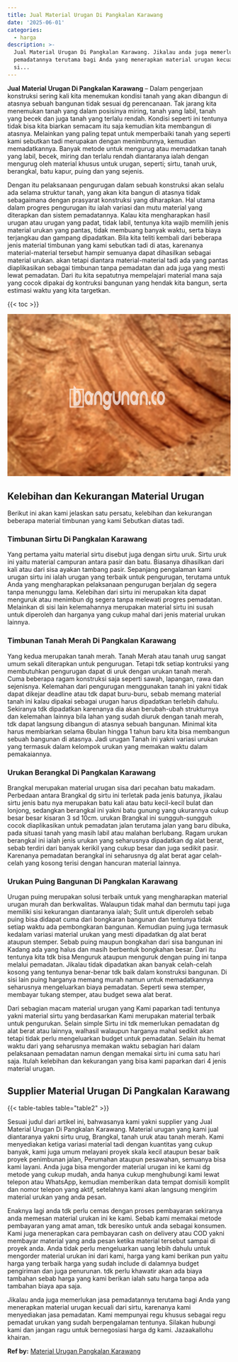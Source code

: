 ```yaml
---
title: Jual Material Urugan Di Pangkalan Karawang
date: '2025-06-01'
categories:
  - harga
description: >-
  Jual Material Urugan Di Pangkalan Karawang. Jikalau anda juga memerlukan jasa
  pemadatannya terutama bagi Anda yang menerapkan material urugan kecuali dari
  si...
---
```


**Jual Material Urugan Di Pangkalan Karawang** – Dalam pengerjaan konstruksi sering kali kita menemukan kondisi tanah yang akan dibangun di atasnya sebuah bangunan tidak sesuai dg perencanaan. Tak jarang kita menemukan tanah yang dalam posisinya miring, tanah yang labil, tanah yang becek dan juga tanah yang terlalu rendah. Kondisi seperti ini tentunya tidak bisa kita biarkan semacam itu saja kemudian kita membangun di atasnya. Melainkan yang paling tepat untuk memperbaiki tanah yang seperti kami sebutkan tadi merupakan dengan menimbunnya, kemudian memadatkannya. Banyak metode untuk mengurug atau memadatkan tanah yang labil, becek, miring dan terlalu rendah diantaranya ialah dengan mengurug oleh material khusus untuk urugan, seperti; sirtu, tanah uruk, berangkal, batu kapur, puing dan yang sejenis.

Dengan itu pelaksanaan pengurugan dalam sebuah konstruksi akan selalu ada selama struktur tanah, yang akan kita bangun di atasnya tidak sebagaimana dengan prasyarat konstruksi yang diharapkan. Hal utama dalam progres pengurugan itu ialah variasi dan mutu material yang diterapkan dan sistem pemadatannya. Kalau kita mengharapkan hasil urugan atau urugan yang padat, tidak labil, tentunya kita wajib memilih jenis material urukan yang pantas, tidak membuang banyak waktu, serta biaya terjangkau dan gampang dipadatkan. Bila kita teliti kembali dari beberapa jenis material timbunan yang kami sebutkan tadi di atas, karenanya material-material tersebut hampir semuanya dapat dihasilkan sebagai material urukan. akan tetapi diantara material-material tadi ada yang pantas diaplikasikan sebagai timbunan tanpa pemadatan dan ada juga yang mesti lewat pemadatan. Dari itu kita sepatutnya mempelajari material mana saja yang cocok dipakai dg kontruksi bangunan yang hendak kita bangun, serta estimasi waktu yang kita targetkan.

{{< toc >}}

![Jual Material Urugan Di Pangkalan Karawang](/images/jual-urugan-30.png)

## Kelebihan dan Kekurangan Material Urugan

Berikut ini akan kami jelaskan satu persatu, kelebihan dan kekurangan beberapa material timbunan yang kami Sebutkan diatas tadi.

### Timbunan Sirtu Di Pangkalan Karawang

Yang pertama yaitu material sirtu disebut juga dengan sirtu uruk. Sirtu uruk ini yaitu material campuran antara pasir dan batu. Biasanya dihasilkan dari kali atau dari sisa ayakan tambang pasir. Sepanjang pengalaman kami urugan sirtu ini ialah urugan yang terbaik untuk pengurugan, terutama untuk Anda yang mengharapkan pelaksanaan pengurugan berjalan dg segera tanpa menunggu lama. Kelebihan dari sirtu ini merupakan kita dapat menguruk atau menimbun dg segera tanpa melewati progres pemadatan. Melainkan di sisi lain kelemahannya merupakan material sirtu ini susah untuk diperoleh dan harganya yang cukup mahal dari jenis material urukan lainnya.

### Timbunan Tanah Merah Di Pangkalan Karawang

Yang kedua merupakan tanah merah. Tanah Merah atau tanah urug sangat umum sekali diterapkan untuk pengurugan. Tetapi tdk setiap kontruksi yang membutuhkan pengurugan dapat di uruk dengan urukan tanah merah. Cuma beberapa ragam konstruksi saja seperti sawah, lapangan, rawa dan sejenisnya. Kelemahan dari pengurugan menggunakan tanah ini yakni tidak dapat dikejar deadline atau tdk dapat buru-buru, sebab memang material tanah ini kalau dipakai sebagai urugan harus dipadatkan terlebih dahulu. Sekiranya tdk dipadatkan karenanya dia akan berubah-ubah strukturnya dan kelemahan lainnya bila lahan yang sudah diuruk dengan tanah merah, tdk dapat langsung dibangun di atasnya sebuah bangunan. Minimal kita harus membiarkan selama 6bulan hingga 1 tahun baru kita bisa membangun sebuah bangunan di atasnya. Jadi urugan Tanah ini yakni variasi urukan yang termasuk dalam kelompok urukan yang memakan waktu dalam pemakaiannya.

### Urukan Berangkal Di Pangkalan Karawang

Brangkal merupakan material urugan sisa dari pecahan batu makadam. Perbedaan antara Brangkal dg sirtu ini terletak pada jenis batunya, jikalau sirtu jenis batu nya merupakan batu kali atau batu kecil-kecil bulat dan lonjong, sedangkan berangkal ini yakni batu gunung yang ukurannya cukup besar besar kisaran 3 sd 10cm. urukan Brangkal ini sungguh-sungguh cocok diaplikasikan untuk pemadatan jalan terutama jalan yang baru dibuka, pada situasi tanah yang masih labil atau malahan berlubang. Ragam urukan berangkal ini ialah jenis urukan yang seharusnya dipadatkan dg alat berat, sebab terdiri dari banyak kerikil yang cukup besar dan juga sedikit pasir. Karenanya pemadatan berangkal ini seharusnya dg alat berat agar celah-celah yang kosong terisi dengan hancuran material lainnya.

### Urukan Puing Bangunan Di Pangkalan Karawang

Urugan puing merupakan solusi terbaik untuk yang mengharapkan material urugan murah dan berkwalitas. Walaupun tidak mahal dan bermutu tapi juga memiliki sisi kekurangan diantaranya ialah; Sulit untuk diperoleh sebab puing bisa didapat cuma dari bongkaran bangunan dan tentunya tidak setiap waktu ada pembongkaran bangunan. Kemudian puing juga termasuk kedalam variasi material urukan yang mesti dipadatkan dg alat berat ataupun stemper. Sebab puing maupun bongkahan dari sisa bangunan ini Kadang ada yang halus dan masih berbentuk bongkahan besar. Dari itu tentunya kita tdk bisa Menguruk ataupun menguruk dengan puing ini tanpa melalui pemadatan. Jikalau tidak dipadatkan akan banyak celah-celah kosong yang tentunya benar-benar tdk baik dalam konstruksi bangunan. Di sisi lain puing harganya memang murah namun untuk memadatkannya seharusnya mengeluarkan biaya pemadatan. Seperti sewa stemper, membayar tukang stemper, atau budget sewa alat berat.

Dari sebagian macam material urugan yang Kami paparkan tadi tentunya yakni material sirtu yang berdasarkan Kami merupakan material terbaik untuk pengurukan. Selain simple Sirtu ini tdk memerlukan pemadatan dg alat berat atau lainnya, walhasil walaupun harganya mahal sedikit akan tetapi tidak perlu mengeluarkan budget untuk pemadatan. Selain itu hemat waktu dari yang seharusnya memakan waktu sebagian hari dalam pelaksanaan pemadatan namun dengan memakai sirtu ini cuma satu hari saja. Itulah kelebihan dan kekurangan yang bisa kami paparkan dari 4 jenis material urugan.

## Supplier Material Urugan Di Pangkalan Karawang

{{< table-tables table="table2" >}}

Sesuai judul dari artikel ini, bahwasanya kami yakni supplier yang Jual Material Urugan Di Pangkalan Karawang. Material urugan yang kami jual diantaranya yakni sirtu urug, Brangkal, tanah uruk atau tanah merah. Kami menyediakan ketiga variasi material tadi dengan kuantitas yang cukup banyak, kami juga umum melayani proyek skala kecil ataupun besar baik proyek penimbunan jalan, Perumahan ataupun pesawahan, semuanya bisa kami layani. Anda juga bisa mengorder material urugan ini ke kami dg metode yang cukup mudah, anda hanya cukup menghubungi kami lewat telepon atau WhatsApp, kemudian memberikan data tempat domisili komplit dan nomor telepon yang aktif, setelahnya kami akan langsung mengirim material urukan yang anda pesan.

Enaknya lagi anda tdk perlu cemas dengan proses pembayaran sekiranya anda memesan material urukan ini ke kami. Sebab kami memakai metode pembayaran yang amat aman, tdk beresiko untuk anda sebagai konsumen. Kami juga menerapkan cara pembayaran cash on delivery atau COD yakni membayar material yang anda pesan ketika material tersebut sampai di proyek anda. Anda tidak perlu mengeluarkan uang lebih dahulu untuk mengorder material urukan ini dari kami, harga yang kami berikan pun yaitu harga yang terbaik harga yang sudah include di dalamnya budget pengiriman dan juga penurunan. tdk perlu khawatir akan ada biaya tambahan sebab harga yang kami berikan ialah satu harga tanpa ada tambahan biaya apa saja.

Jikalau anda juga memerlukan jasa pemadatannya terutama bagi Anda yang menerapkan material urugan kecuali dari sirtu, karenanya kami menyediakan jasa pemadatan. Kami mempunyai regu khusus sebagai regu pemadat urukan yang sudah berpengalaman tentunya. Silakan hubungi kami dan jangan ragu untuk bernegosiasi harga dg kami. Jazaakallohu khairan.

**Ref by:** [Material Urugan Pangkalan Karawang](https://id.wikipedia.org/wiki/Material)
